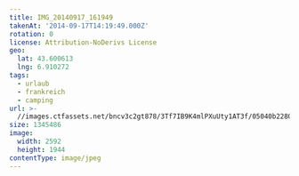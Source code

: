 ```yaml
---
title: IMG_20140917_161949
takenAt: '2014-09-17T14:19:49.000Z'
rotation: 0
license: Attribution-NoDerivs License
geo:
  lat: 43.600613
  lng: 6.910272
tags:
  - urlaub
  - frankreich
  - camping
url: >-
  //images.ctfassets.net/bncv3c2gt878/3Tf7IB9K4mlPXuUty1AT3f/05040b2280b6b52e886a7fc81401637e/img_20140917_161949_28278691526_o
size: 1345486
image:
  width: 2592
  height: 1944
contentType: image/jpeg
---
```


